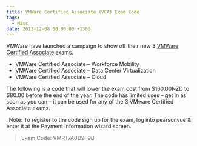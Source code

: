 ```yaml
---
title: VMWare Certified Associate (VCA) Exam Code
tags:
  - Misc
date: 2013-12-08 00:00:00 +1300
---
```


VMWare have launched a campaign to show off their new 3 [VMWare Certified Associate](http://mylearn.vmware.com/portals/certification/) exams.

* VMWare Certified Associate – Workforce Mobility
* VMWare Certified Associate – Data Center Virtualization
* VMWare Certified Associate – Cloud

The following is a code that will lower the exam cost from $160.00NZD to $80.00 before the end of the year. The code has limited uses – get in as soon as you can – it can be used for any of the 3 VMware Certified Associate exams.

_Note: To register to the code sign up for the exam, log into pearsonvue & enter it at the Payment Information wizard screen.

>Exam Code: VMRT7A0D9F9B
